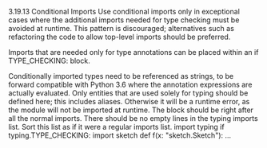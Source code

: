 3.19.13 Conditional Imports
Use conditional imports only in exceptional cases where the additional imports needed for type checking must be avoided at runtime. This pattern is discouraged; alternatives such as refactoring the code to allow top-level imports should be preferred.

Imports that are needed only for type annotations can be placed within an if TYPE_CHECKING: block.

Conditionally imported types need to be referenced as strings, to be forward compatible with Python 3.6 where the annotation expressions are actually evaluated.
Only entities that are used solely for typing should be defined here; this includes aliases. Otherwise it will be a runtime error, as the module will not be imported at runtime.
The block should be right after all the normal imports.
There should be no empty lines in the typing imports list.
Sort this list as if it were a regular imports list.
import typing
if typing.TYPE_CHECKING:
  import sketch
def f(x: "sketch.Sketch"): ...
